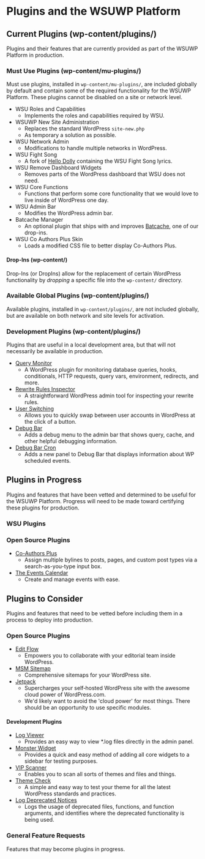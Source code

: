 # Plugins and the WSUWP Platform

## Current Plugins (wp-content/plugins/)

Plugins and their features that are currently provided as part of the WSUWP Platform in production.

### Must Use Plugins (wp-content/mu-plugins/)

Must use plugins, installed in `wp-content/mu-plugins/`, are included globally by default and contain some of the required functionality for the WSUWP Platform. These plugins cannot be disabled on a site or network level.

* WSU Roles and Capabilities
    * Implements the roles and capabilities required by WSU.
* WSUWP New Site Administration
    * Replaces the standard WordPress `site-new.php`
    * As temporary a solution as possible.
* WSU Network Admin
    * Modifications to handle multiple networks in WordPress.
* WSU Fight Song
    * A fork of [Hello Dolly](http://wordpress.org/plugins/hello-dolly/) containing the WSU Fight Song lyrics.
* WSU Remove Dashboard Widgets
    * Removes parts of the WordPress dashboard that WSU does not need.
* WSU Core Functions
    * Functions that perform some core functionality that we would love to live inside of WordPress one day.
* WSU Admin Bar
    * Modifies the WordPress admin bar.
* Batcache Manager
    * An optional plugin that ships with and improves [Batcache](http://wordpress.org/extend/plugins/batcache/), one of our drop-ins.
* WSU Co Authors Plus Skin
    * Loads a modified CSS file to better display Co-Authors Plus.

#### Drop-Ins (wp-content/)

Drop-Ins (or DropIns) allow for the replacement of certain WordPress functionality by *dropping* a specific file into the `wp-content/` directory.

### Available Global Plugins (wp-content/plugins/)

Available plugins, installed in `wp-content/plugins/`, are not included globally, but are available on both network and site levels for activation.

### Development Plugins (wp-content/plugins/)

Plugins that are useful in a local development area, but that will not necessarily be available in production.

* [Query Monitor](https://github.com/johnbillion/query-monitor)
    * A WordPress plugin for monitoring database queries, hooks, conditionals, HTTP requests, query vars, environment, redirects, and more.
* [Rewrite Rules Inspector](https://github.com/Automattic/Rewrite-Rules-Inspector)
    * A straightforward WordPress admin tool for inspecting your rewrite rules.
* [User Switching](https://github.com/johnbillion/user-switching)
    * Allows you to quickly swap between user accounts in WordPress at the click of a button.
* [Debug Bar](http://wordpress.org/plugins/debug-bar/)
    * Adds a debug menu to the admin bar that shows query, cache, and other helpful debugging information.
* [Debug Bar Cron](https://github.com/tollmanz/debug-bar-cron)
    * Adds a new panel to Debug Bar that displays information about WP scheduled events.

## Plugins in Progress

Plugins and features that have been vetted and determined to be useful for the WSUWP Platform. Progress will need to be made toward certifying these plugins for production.

### WSU Plugins

### Open Source Plugins

* [Co-Authors Plus](https://github.com/Automattic/Co-Authors-Plus/)
    * Assign multiple bylines to posts, pages, and custom post types via a search-as-you-type input box.
* [The Events Calendar](http://wordpress.org/plugins/the-events-calendar/)
    * Create and manage events with ease.

## Plugins to Consider

Plugins and features that need to be vetted before including them in a process to deploy into production.

### Open Source Plugins

* [Edit Flow](https://github.com/Automattic/Edit-Flow)
    * Empowers you to collaborate with your editorial team inside WordPress.
* [MSM Sitemap](https://github.com/Automattic/msm-sitemap)
    * Comprehensive sitemaps for your WordPress site.
* [Jetpack](https://github.com/Automattic/jetpack)
    * Supercharges your self‑hosted WordPress site with the awesome cloud power of WordPress.com.
    * We'd likely want to avoid the 'cloud power' for most things. There should be an opportunity to use specific modules.

#### Development Plugins

* [Log Viewer](http://wordpress.org/plugins/log-viewer/)
    * Provides an easy way to view *.log files directly in the admin panel.
* [Monster Widget](http://wordpress.org/plugins/monster-widget/)
    * Provides a quick and easy method of adding all core widgets to a sidebar for testing purposes.
* [VIP Scanner](https://github.com/Automattic/vip-scanner)
    * Enables you to scan all sorts of themes and files and things.
* [Theme Check](http://wordpress.org/plugins/theme-check/)
    * A simple and easy way to test your theme for all the latest WordPress standards and practices.
* [Log Deprecated Notices](http://wordpress.org/plugins/log-deprecated-notices/)
    * Logs the usage of deprecated files, functions, and function arguments, and identifies where the deprecated functionality is being used.

### General Feature Requests

Features that may become plugins in progress.

